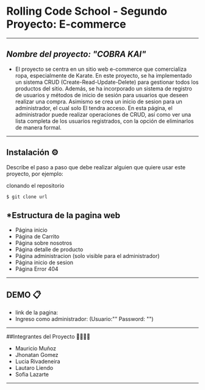 # Rolling Code School - Segundo Proyecto: E-commerce

------------


## *Nombre del proyecto: "COBRA KAI"*
-  El proyecto se centra en un sitio web e-commerce que comercializa ropa, especialmente de Karate. En este proyecto, se ha implementado un sistema CRUD (Create-Read-Update-Delete) para gestionar todos los productos del sitio. Además, se ha incorporado un sistema de registro de usuarios y métodos de inicio de sesión para usuarios que deseen realizar una compra. Asimismo se crea un inicio de sesion para un administrador, el cual solo El tendra acceso. En esta página, el administrador puede realizar operaciones de CRUD, así como ver una lista completa de los usuarios registrados, con la opción de eliminarlos de manera formal.

------------
## Instalación ⚙️

Describe el paso a paso que debe realizar alguien que quiere usar este proyecto, por ejemplo:

clonando el repositorio

`$ git clone url`

## *Estructura de la pagina web



- Página inicio
- Página de Carrito
- Página sobre nosotros
- Página detalle de producto
- Página administracion (solo visible para el administrador)
- Página inicio de sesion
- Página Error 404

------------

## DEMO 📋

- link de la pagina:
- Ingreso como administrador: (Usuario:""  Password: "")

------------

##Integrantes del Proyecto 👩‍💻👨‍💻
- Mauricio Muñoz
- Jhonatan Gomez
- Lucia Rivadeneira
- Lautaro Liendo
- Sofia Lazarte

------------




